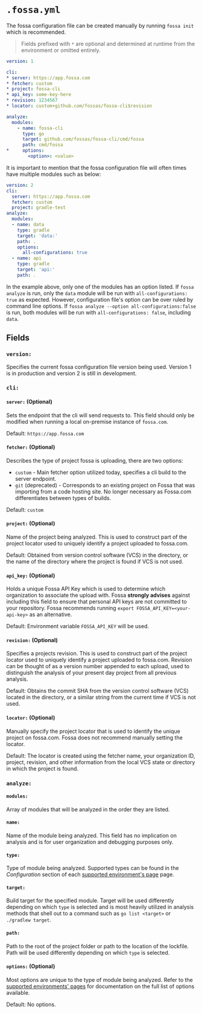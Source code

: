 # `.fossa.yml`

The fossa configuration file can be created manually by running `fossa init` which is recommended.

> Fields prefixed with `*` are optional and determined at runtime from the environment or omitted entirely.
```yaml
version: 1

cli:
* server: https://app.fossa.com
* fetcher: custom
* project: fossa-cli
* api_key: some-key-here
* revision: 1234567
* locator: custom+github.com/fossas/fossa-cli$revision

analyze:
  modules:
    - name: fossa-cli
      type: go
      target: github.com/fossas/fossa-cli/cmd/fossa
      path: cmd/fossa
*     options:
        <option>: <value>
```

It is important to mention that the fossa configuration file will often times have multiple modules such as below:

```yaml
version: 2
cli:
  server: https://app.fossa.com
  fetcher: custom
  project: gradle-test
analyze:
  modules:
  - name: data
    type: gradle
    target: 'data:'
    path: .
    options:
      all-configurations: true
  - name: api
    type: gradle
    target: 'api:'
    path: .
```

In the example above, only one of the modules has an option listed. If `fossa analyze` is run, only the `data` module will be run with `all-configurations: true` as expected. However, configuration file's option can be over ruled by command line options. If `fossa analyze --option all-configurations:false` is run, both modules will be run with `all-configurations: false`, including `data`.


## Fields
### `version:`

Specifies the current fossa configuration file version being used. Version 1 is in production and version 2 is still in development.

### `cli:`
#### `server:` (Optional)
Sets the endpoint that the cli will send requests to. This field should only be modified when running a local on-premise instance of `fossa.com`.

Default: `https://app.fossa.com`

#### `fetcher:` (Optional)
Describes the type of project fossa is uploading, there are two options:
- `custom` - Main fetcher option utilized today, specifies a cli build to the server endpoint. 
- `git` (deprecated) - Corresponds to an existing project on Fossa that was importing from a code hosting site. No longer necessary as Fossa.com differentiates between types of builds.

Default: `custom`

#### `project:` (Optional)
Name of the project being analyzed. This is used to construct part of the project locator used to uniquely identify a project uploaded to fossa.com.

Default: Obtained from version control software (VCS) in the directory, or the name of the directory where the
project is found if VCS is not used.

#### `api_key:` (Optional)
Holds a unique Fossa API Key which is used to determine which organization to associate the upload with. Fossa **strongly advises** against including this field to ensure that personal API keys are not committed to your repository. Fossa recommends running `export FOSSA_API_KEY=<your-api-key>` as an alternative. 

Default: Environment variable `FOSSA_API_KEY` will be used.

#### `revision:` (Optional)
Specifies a projects revision. This is used to construct part of the project locator used to uniquely identify a project uploaded to fossa.com. Revision can be thought of as a version number appended to each upload, used to distinguish the analysis of your present day project from all previous analysis.

Default: Obtains the commit SHA from the version control software (VCS) located in the directory, or a similar
string from the current time if VCS is not used.

#### `locator:` (Optional)
Manually specify the project locator that is used to identify the unique project on fossa.com. Fossa does not recommend manually setting the locator.

Default: The locator is created using the fetcher name, your organization ID, project, revision, and other
information from the local VCS state or directory in which the project is found.

### `analyze:`

#### `modules:`
Array of modules that will be analyzed in the order they are listed.

#### `name:`
Name of the module being analyzed. This field has no implication on analysis and is for user organization and debugging purposes only.

#### `type:`
Type of module being analyzed. Supported types can be found in the *Configuration* section of each [supported environment's page](../README.md#Supported-Environments) page.

#### `target:`
Build target for the specified module. Target will be used differently depending on which `type` is selected and is most heavily utilized in analysis methods that shell out to a command such as `go list <target>` or `./gradlew target`.

#### `path:`
Path to the root of the project folder or path to the location of the lockfile. Path will be used differently depending on which `type` is selected.

#### `options:` (Optional)
Most options are unique to the type of module being analyzed. Refer to the [supported environments' pages](../README.md#Supported-Environments) for documentation on the full list of options available.

Default: No options.
